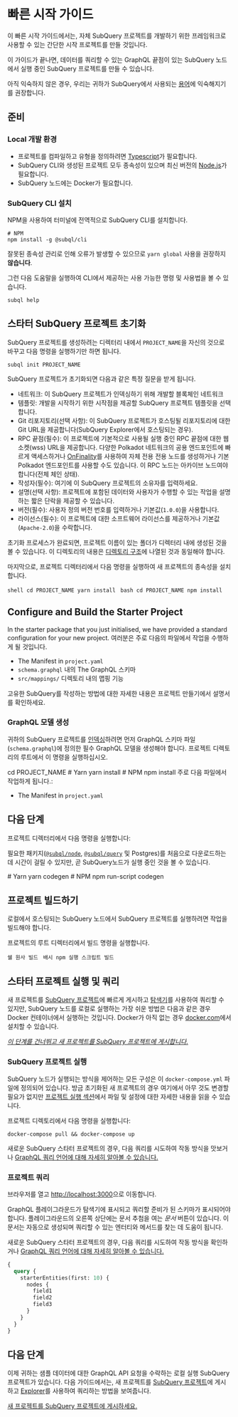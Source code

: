 # 빠른 시작 가이드

이 빠른 시작 가이드에서는, 자체 SubQuery 프로젝트를 개발하기 위한 프레임워크로 사용할 수 있는 간단한 시작 프로젝트를 만들 것입니다.

이 가이드가 끝나면, 데이터를 쿼리할 수 있는 GraphQL 끝점이 있는 SubQuery 노드에서 실행 중인 SubQuery 프로젝트를 만들 수 있습니다.

아직 익숙하지 않은 경우, 우리는 귀하가 SubQuery에서 사용되는 [용어](../#terminology)에 익숙해지기를 권장합니다.

## 준비

### Local 개발 환경

- 프로젝트를 컴파일하고 유형을 정의하려면 [Typescript](https://www.typescriptlang.org/)가 필요합니다.
- SubQuery CLI와 생성된 프로젝트 모두 종속성이 있으며 최신 버전의 [Node.js](https://nodejs.org/en/)가 필요합니다.
- SubQuery 노드에는 Docker가 필요합니다.

### SubQuery CLI 설치

NPM을 사용하여 터미널에 전역적으로 SubQuery CLI를 설치합니다.

```shell
# NPM
npm install -g @subql/cli
```

잘못된 종속성 관리로 인해 오류가 발생할 수 있으므로 `yarn global` 사용을 권장하지 **않습니다**.

그런 다음 도움말을 실행하여 CLI에서 제공하는 사용 가능한 명령 및 사용법을 볼 수 있습니다.

```shell
subql help
```

## 스타터 SubQuery 프로젝트 초기화

SubQuery 프로젝트를 생성하려는 디렉터리 내에서 `PROJECT_NAME`을 자신의 것으로 바꾸고 다음 명령을 실행하기만 하면 됩니다.

```shell
subql init PROJECT_NAME
```

SubQuery 프로젝트가 초기화되면 다음과 같은 특정 질문을 받게 됩니다.

- 네트워크: 이 SubQuery 프로젝트가 인덱싱하기 위해 개발할 블록체인 네트워크
- 템플릿: 개발을 시작하기 위한 시작점을 제공할 SubQuery 프로젝트 템플릿을 선택합니다.
- Git 리포지토리(선택 사항): 이 SubQuery 프로젝트가 호스팅될 리포지토리에 대한 Git URL을 제공합니다(SubQuery Explorer에서 호스팅되는 경우).
- RPC 끝점(필수): 이 프로젝트에 기본적으로 사용될 실행 중인 RPC 끝점에 대한 웹 소켓(wss) URL을 제공합니다. 다양한 Polkadot 네트워크의 공용 엔드포인트에 빠르게 액세스하거나 [OnFinality](https://app.onfinality.io)를 사용하여 자체 전용 전용 노드를 생성하거나 기본 Polkadot 엔드포인트를 사용할 수도 있습니다. 이 RPC 노드는 아카이브 노드여야 합니다(전체 체인 상태).
- 작성자(필수): 여기에 이 ​​SubQuery 프로젝트의 소유자를 입력하세요.
- 설명(선택 사항): 프로젝트에 포함된 데이터와 사용자가 수행할 수 있는 작업을 설명하는 짧은 단락을 제공할 수 있습니다.
- 버전(필수): 사용자 정의 버전 번호를 입력하거나 기본값(`1.0.0`)을 사용합니다.
- 라이선스(필수): 이 프로젝트에 대한 소프트웨어 라이선스를 제공하거나 기본값(`Apache-2.0`)을 수락합니다.

초기화 프로세스가 완료되면, 프로젝트 이름이 있는 폴더가 디렉터리 내에 생성된 것을 볼 수 있습니다. 이 디렉토리의 내용은 [디렉토리 구조](../create/introduction.md#directory-structure)에 나열된 것과 동일해야 합니다.

마지막으로, 프로젝트 디렉터리에서 다음 명령을 실행하여 새 프로젝트의 종속성을 설치합니다.

<CodeGroup> <CodeGroupItem title="YARN" active> ```shell cd PROJECT_NAME yarn install ``` </CodeGroupItem>
<CodeGroupItem title="NPM"> ```bash cd PROJECT_NAME npm install ``` </CodeGroupItem> </CodeGroup>

## Configure and Build the Starter Project

In the starter package that you just initialised, we have provided a standard configuration for your new project. 여러분은 주로 다음의 파일에서 작업을 수행하게 될 것입니다.

- The Manifest in `project.yaml`
- `schema.graphql` 내의 The GraphQL 스키마
- `src/mappings/` 디렉토리 내의 맵핑 기능

고유한 SubQuery를 작성하는 방법에 대한 자세한 내용은 프로젝트 만들기에서 설명서를 확인하세요.

### GraphQL 모델 생성

귀하의 SubQuery 프로젝트를 [인덱싱](../run/run.md)하려면 먼저 GraphQL 스키마 파일(`schema.graphql`)에 정의한 필수 GraphQL 모델을 생성해야 합니다. 프로젝트 디렉토리의 루트에서 이 명령을 실행하십시오.

<CodeGroup> cd PROJECT_NAME # Yarn yarn install # NPM npm install 주로 다음 파일에서 작업하게 됩니다.:

- The Manifest in `project.yaml`</p>

## 다음 단계

프로젝트 디렉터리에서 다음 명령을 실행합니다:

필요한 패키지([`@subql/node`](https://www.npmjs.com/package/@subql/node), [`@subql/query`](https://www.npmjs.com/package/@subql/query) 및 Postgres)를 처음으로 다운로드하는 데 시간이 걸릴 수 있지만, 곧 SubQuery노드가 실행 중인 것을 볼 수 있습니다.

<CodeGroup> # Yarn yarn codegen # NPM npm run-script codegen

## 프로젝트 빌드하기

로컬에서 호스팅되는 SubQuery 노드에서 SubQuery 프로젝트를 실행하려면 작업을 빌드해야 합니다.

프로젝트의 루트 디렉터리에서 빌드 명령을 실행합니다.

<CodeGroup> <CodeGroupItem title="YARN" active> ```쉘 원사 빌드 ``` </CodeGroupItem> <CodeGroupItem title="NPM"> ```배시 npm 실행 스크립트 빌드 ``` </CodeGroupItem> </CodeGroup>

## 스타터 프로젝트 실행 및 쿼리

새 프로젝트를 [SubQuery 프로젝트](https://project.subquery.network)에 빠르게 게시하고 [탐색기](https://explorer.subquery.network)를 사용하여 쿼리할 수 있지만, SubQuery 노드를 로컬로 실행하는 가장 쉬운 방법은 다음과 같은 경우 Docker 컨테이너에서 실행하는 것입니다. Docker가 아직 없는 경우 [docker.com](https://docs.docker.com/get-docker/)에서 설치할 수 있습니다.

[_이 단계를 건너뛰고 새 프로젝트를 SubQuery 프로젝트에 게시합니다._](../publish/publish.md)

### SubQuery 프로젝트 실행

SubQuery 노드가 실행되는 방식을 제어하는 모든 구성은 이 `docker-compose.yml` 파일에 정의되어 있습니다. 방금 초기화된 새 프로젝트의 경우 여기에서 아무 것도 변경할 필요가 없지만 [프로젝트 실행 섹션](../run/run.md)에서 파일 및 설정에 대한 자세한 내용을 읽을 수 있습니다.

프로젝트 디렉토리에서 다음 명령을 실행합니다:

```shell
docker-compose pull && docker-compose up
```

새로운 SubQuery 스타터 프로젝트의 경우, 다음 쿼리를 시도하여 작동 방식을 맛보거나 [GraphQL 쿼리 언어에 대해 자세히 알아볼 수 있습니다.](../query/graphql.md)

### 프로젝트 쿼리

브라우저를 열고 [http://localhost:3000](http://localhost:3000)으로 이동합니다.

GraphQL 플레이그라운드가 탐색기에 표시되고 쿼리할 준비가 된 스키마가 표시되어야 합니다. 플레이그라운드의 오른쪽 상단에는 문서 추첨을 여는 _문서_ 버튼이 있습니다. 이 문서는 자동으로 생성되며 쿼리할 수 있는 엔터티와 메서드를 찾는 데 도움이 됩니다.

새로운 SubQuery 스타터 프로젝트의 경우, 다음 쿼리를 시도하여 작동 방식을 확인하거나 [GraphQL 쿼리 언어에 대해 자세히 알아볼 수 있습니다.](../query/graphql.md)

```graphql
{
  query {
    starterEntities(first: 10) {
      nodes {
        field1
        field2
        field3
      }
    }
  }
}
```

## 다음 단계

이제 귀하는 샘플 데이터에 대한 GraphQL API 요청을 수락하는 로컬 실행 SubQuery 프로젝트가 있습니다. 다음 가이드에서는, 새 프로젝트를 [SubQuery 프로젝트](https://project.subquery.network)에 게시하고 [Explorer](https://explorer.subquery.network)를 사용하여 쿼리하는 방법을 보여줍니다.

[새 프로젝트를 SubQuery 프로젝트에 게시하세요.](../publish/publish.md)
